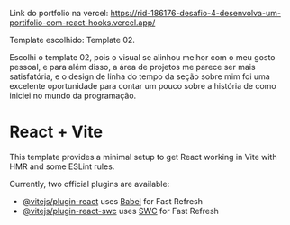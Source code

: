 Link do portfolio na vercel: https://rid-186176-desafio-4-desenvolva-um-portifolio-com-react-hooks.vercel.app/

Template escolhido: Template 02.

Escolhi o template 02, pois o visual se alinhou melhor com o meu gosto pessoal, e para além disso, a área de projetos me parece ser mais satisfatória, e o design de linha do tempo da seção sobre mim foi uma excelente oportunidade para contar um pouco sobre a história de como iniciei no mundo da programação.

# React + Vite

This template provides a minimal setup to get React working in Vite with HMR and some ESLint rules.

Currently, two official plugins are available:

- [@vitejs/plugin-react](https://github.com/vitejs/vite-plugin-react/blob/main/packages/plugin-react/README.md) uses [Babel](https://babeljs.io/) for Fast Refresh
- [@vitejs/plugin-react-swc](https://github.com/vitejs/vite-plugin-react-swc) uses [SWC](https://swc.rs/) for Fast Refresh
